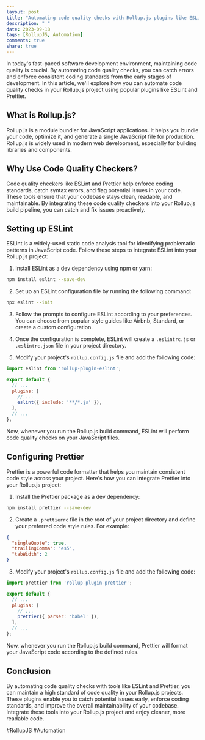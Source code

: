 ```yaml
---
layout: post
title: "Automating code quality checks with Rollup.js plugins like ESLint and Prettier"
description: " "
date: 2023-09-18
tags: [RollupJS, Automation]
comments: true
share: true
---
```


In today's fast-paced software development environment, maintaining code quality is crucial. By automating code quality checks, you can catch errors and enforce consistent coding standards from the early stages of development. In this article, we'll explore how you can automate code quality checks in your Rollup.js project using popular plugins like ESLint and Prettier.

## What is Rollup.js?

Rollup.js is a module bundler for JavaScript applications. It helps you bundle your code, optimize it, and generate a single JavaScript file for production. Rollup.js is widely used in modern web development, especially for building libraries and components.

## Why Use Code Quality Checkers?

Code quality checkers like ESLint and Prettier help enforce coding standards, catch syntax errors, and flag potential issues in your code. These tools ensure that your codebase stays clean, readable, and maintainable. By integrating these code quality checkers into your Rollup.js build pipeline, you can catch and fix issues proactively.

## Setting up ESLint

ESLint is a widely-used static code analysis tool for identifying problematic patterns in JavaScript code. Follow these steps to integrate ESLint into your Rollup.js project:

1. Install ESLint as a dev dependency using npm or yarn:

```bash
npm install eslint --save-dev
```

2. Set up an ESLint configuration file by running the following command:

```bash
npx eslint --init
```

3. Follow the prompts to configure ESLint according to your preferences. You can choose from popular style guides like Airbnb, Standard, or create a custom configuration.

4. Once the configuration is complete, ESLint will create a `.eslintrc.js` or `.eslintrc.json` file in your project directory.

5. Modify your project's `rollup.config.js` file and add the following code:

```javascript
import eslint from 'rollup-plugin-eslint';

export default {
  // ...
  plugins: [
    // ...
    eslint({ include: '**/*.js' }),
  ],
  // ...
};
```

Now, whenever you run the Rollup.js build command, ESLint will perform code quality checks on your JavaScript files.

## Configuring Prettier

Prettier is a powerful code formatter that helps you maintain consistent code style across your project. Here's how you can integrate Prettier into your Rollup.js project:

1. Install the Prettier package as a dev dependency:

```bash
npm install prettier --save-dev
```

2. Create a `.prettierrc` file in the root of your project directory and define your preferred code style rules. For example:

```json
{
  "singleQuote": true,
  "trailingComma": "es5",
  "tabWidth": 2
}
```

3. Modify your project's `rollup.config.js` file and add the following code:

```javascript
import prettier from 'rollup-plugin-prettier';

export default {
  // ...
  plugins: [
    // ...
    prettier({ parser: 'babel' }),
  ],
  // ...
};
```

Now, whenever you run the Rollup.js build command, Prettier will format your JavaScript code according to the defined rules.

## Conclusion

By automating code quality checks with tools like ESLint and Prettier, you can maintain a high standard of code quality in your Rollup.js projects. These plugins enable you to catch potential issues early, enforce coding standards, and improve the overall maintainability of your codebase. Integrate these tools into your Rollup.js project and enjoy cleaner, more readable code.

#RollupJS #Automation